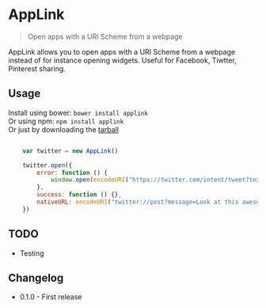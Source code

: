 # AppLink

> Open apps with a URI Scheme from a webpage

AppLink allows you to open apps with a URI Scheme from a webpage instead of for instance opening widgets. Useful for Facebook, Tiwtter, Pinterest sharing.

## Usage

Install using bower: `bower install applink`  
Or using npm: `npm install applink`  
Or just by downloading the [tarball](https://github.com/MathieuLoutre/applink/archive/master.zip)

```js

	var twitter = new AppLink()

	twitter.open({
		error: function () {
			window.open(encodeURI("https://twitter.com/intent/tweet?text=Look at this awesome thing"), "_blank", "toolbar=0,personalbar=0,resizable,scrollbars,status,width=550,height=450,top=" + Math.round((screen.height - 450)/2) + ",left=" + Math.round((screen.width - 550)/2))
		},
		success: function () {},
		nativeURL: encodeURI("twitter://post?message=Look at this awesome thing")
	})

```

## TODO

- Testing

## Changelog

- 0.1.0 - First release